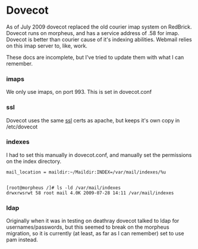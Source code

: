 #  Dovecot

As of July 2009 dovecot replaced the old courier imap system on RedBrick. Dovecot runs on morpheus, and has a service address of .58 for imap. Dovecot is better than courier cause of it's indexing abilities. Webmail relies on this imap server to, like, work.

These docs are incomplete, but I've tried to update them with what I can remember.

### imaps

We only use imaps, on port 993. This is set in dovecot.conf


### ssl

Dovecot uses the same [ssl](ssl) certs as apache, but keeps it's own copy in /etc/dovecot

### indexes

I had to set this manually in dovecot.conf, and manually set the permissions on the index directory.


	mail_location = maildir:~/Maildir:INDEX=/var/mail/indexes/%u


	[root@morpheus /]# ls -ld /var/mail/indexes
	drwxrwsrwt 58 root mail 4.0K 2009-07-28 14:11 /var/mail/indexes


### ldap

Originally when it was in testing on deathray dovecot talked to ldap for usernames/passwords, but this seemed to break on the morpheus migration, so it is currently (at least, as far as I can remember) set to use pam instead.
